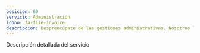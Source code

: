 ```yaml
---
posicion: 60
servicio: Administración
icono: fa-file-invoice
descripcion: Despreocúpate de las gestiones administrativas. Nosotros las gestionamos como si lo hicieses tú mismo.
---
```

Descripción detallada del servicio
